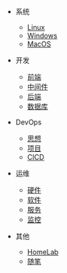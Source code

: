 
* 系统

  * [Linux](/os/linux/)
  * [Windows](/os/windows/)
  * [MacOS](/os/macos/)

* 开发

  * [前端](/develop/frontend/)
  * [中间件](/develop/middleware/)
  * [后端](/develop/backend/)
  * [数据库](/develop/database/)

* DevOps

  * [思想](/devops/thought/)
  * [项目](/devops/projects/)
  * [CICD](/devops/cicd/)

* 运维

  * [硬件](/operation/hardware/)
  * [软件](/operation/soft/)
  * [服务](/operation/service/)
  * [监控](/operation/monitor/)

* 其他

  * [HomeLab](/homelab/)
  * [随笔](/other/)
